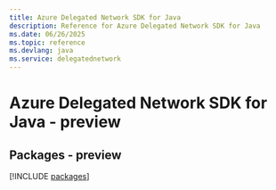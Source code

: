 ```yaml
---
title: Azure Delegated Network SDK for Java
description: Reference for Azure Delegated Network SDK for Java
ms.date: 06/26/2025
ms.topic: reference
ms.devlang: java
ms.service: delegatednetwork
---
```

# Azure Delegated Network SDK for Java - preview
## Packages - preview
[!INCLUDE [packages](delegated-network-index.md)]
